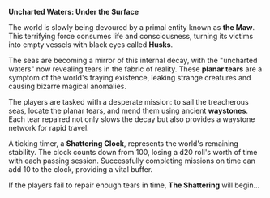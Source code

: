 **Uncharted Waters: Under the Surface**

The world is slowly being devoured by a primal entity known as **the Maw**. This terrifying force consumes life and consciousness, turning its victims into empty vessels with black eyes called **Husks**.

The seas are becoming a mirror of this internal decay, with the "uncharted waters" now revealing tears in the fabric of reality. These **planar tears** are a symptom of the world's fraying existence, leaking strange creatures and causing bizarre magical anomalies.

The players are tasked with a desperate mission: to sail the treacherous seas, locate the planar tears, and mend them using ancient **waystones**. Each tear repaired not only slows the decay but also provides a waystone network for rapid travel.

A ticking timer, a **Shattering Clock**, represents the world's remaining stability. The clock counts down from 100, losing a d20 roll's worth of time with each passing session. Successfully completing missions on time can add 10 to the clock, providing a vital buffer.

If the players fail to repair enough tears in time, **The Shattering** will begin...